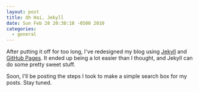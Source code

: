 ```yaml
---
layout: post
title: Oh Hai, Jekyll
date: Sun Feb 28 20:30:18 -0500 2010
categories:
  - general
---
```

After putting it off for too long, I've redesigned my blog
using [Jekyll](http://github.com/mojombo/jekyll) and [GitHub Pages](http://pages.github.com).
It ended up being a lot easier than I thought, and Jekyll can do some pretty sweet stuff.

Soon, I'll be posting the steps I took to make a simple search box for my posts. Stay tuned.

